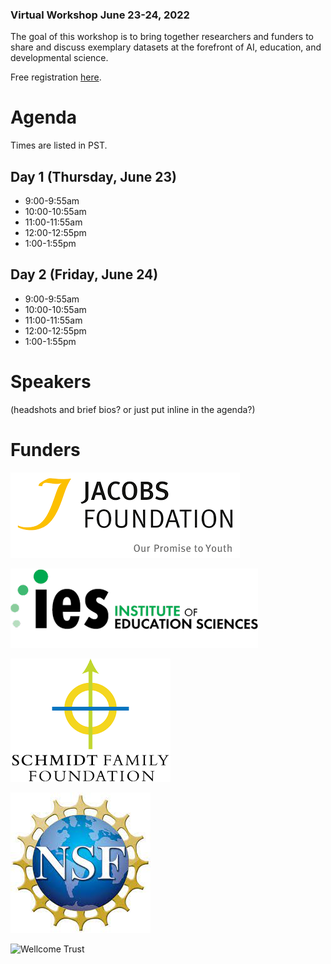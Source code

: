 <!-- ## Creating Datasets for Advancing AI, Education, and Developmental Science -->

### Virtual Workshop June 23-24, 2022 

The goal of this workshop is to bring together researchers and funders to share and discuss exemplary datasets at the forefront of AI, education, and developmental science.

Free registration [here](googleform). 

# Agenda

Times are listed in PST.

## Day 1 (Thursday, June 23)

- 9:00-9:55am
- 10:00-10:55am
- 11:00-11:55am
- 12:00-12:55pm
- 1:00-1:55pm

## Day 2 (Friday, June 24)

- 9:00-9:55am
- 10:00-10:55am
- 11:00-11:55am
- 12:00-12:55pm
- 1:00-1:55pm


# Speakers

(headshots and brief bios? or just put inline in the agenda?)

# Funders

![Jacobs Foundation](assets/images/JacobsFoundation.png)

![Institute for Educational Sciences](assets/images/IES.png)

![Schmidt Family Foundation](assets/images/Schmidt.png)

![National Science Foundation](assets/images/NSF.jpg)

![Wellcome Trust](assets/images/wellcometrust)